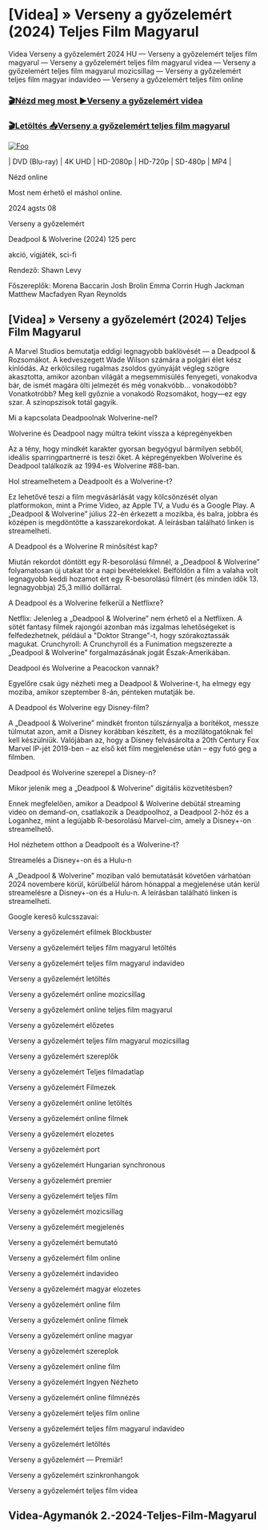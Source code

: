 <h1 tabindex="-1" class="heading-element" dir="auto">[Videa] » Verseny a győzelemért (2024) Teljes Film Magyarul </h1>

Videa Verseny a győzelemért 2024 HU — Verseny a győzelemért teljes film magyarul — Verseny a győzelemért teljes film magyarul videa — Verseny a győzelemért teljes film magyarul mozicsillag — Verseny a győzelemért teljes film magyar indavideo — Verseny a győzelemért teljes film online

<h3><a href="https://dmov.fun/movie/972433/race-for-glory-audi-vs-lancia-gityub" rel="nofollow">🎬Nézd meg most ►Verseny a győzelemért videa</a></h3>

<h3><a href="https://dmov.fun/movie/972433/race-for-glory-audi-vs-lancia-gityub" rel="nofollow">🎬Letöltés 📥Verseny a győzelemért teljes film magyarul</a></h3>

<a href="https://dmov.fun/movie/972433/race-for-glory-audi-vs-lancia-gityub" rel="nofollow"><img src="https://camo.githubusercontent.com/917e6ed5c302499242165dcc02bdbce85c075fd21b35918eb9c0b771855261b8/68747470733a2f2f7374617469632e7769787374617469632e636f6d2f6d656469612f6232343966395f61646163386637306662336634356238383639313639366337376465313866337e6d76322e676966" alt="Foo" style="max-width: 100%;"></a>


| DVD (Blu-ray) | 4K UHD | HD-2080p | HD-720p | SD-480p | MP4 |

Nézd online

Most nem érhető el máshol online.

2024 agsts 08

Verseny a győzelemért

Deadpool & Wolverine (2024) 125 perc

akció, vígjáték, sci-fi

Rendező: Shawn Levy

Főszereplők: Morena Baccarin Josh Brolin Emma Corrin Hugh Jackman Matthew Macfadyen Ryan Reynolds

## [Videa] » Verseny a győzelemért (2024) Teljes Film Magyarul

A Marvel Studios bemutatja eddigi legnagyobb baklövését — a Deadpool & Rozsomákot. A kedveszegett Wade Wilson számára a polgári élet kész kínlódás. Az erkölcsileg rugalmas zsoldos gyúnyáját végleg szögre akasztotta, amikor azonban világát a megsemmisülés fenyegeti, vonakodva bár, de ismét magára ölti jelmezét és még vonakvóbb... vonakodóbb? Vonatkotróbb? Meg kell győznie a vonakodó Rozsomákot, hogy—ez egy szar. A szinopszisok totál gagyik.

Mi a kapcsolata Deadpoolnak Wolverine-nel?

Wolverine és Deadpool nagy múltra tekint vissza a képregényekben

Az a tény, hogy mindkét karakter gyorsan begyógyul bármilyen sebből, ideális sparringpartnerré is teszi őket. A képregényekben Wolverine és Deadpool találkozik az 1994-es Wolverine #88-ban.

Hol streamelhetem a Deadpoolt és a Wolverine-t?

Ez lehetővé teszi a film megvásárlását vagy kölcsönzését olyan platformokon, mint a Prime Video, az Apple TV, a Vudu és a Google Play. A „Deadpool & Wolverine” július 22-én érkezett a mozikba, és balra, jobbra és középen is megdöntötte a kasszarekordokat. A leírásban található linken is streamelheti.

A Deadpool és a Wolverine R minősítést kap?

Miután rekordot döntött egy R-besorolású filmnél, a „Deadpool & Wolverine” folyamatosan új utakat tör a napi bevételekkel. Belföldön a film a valaha volt legnagyobb keddi hozamot ért egy R-besorolású filmért (és minden idők 13. legnagyobbja) 25,3 millió dollárral.

A Deadpool és a Wolverine felkerül a Netflixre?

Netflix: Jelenleg a „Deadpool & Wolverine” nem érhető el a Netflixen. A sötét fantasy filmek rajongói azonban más izgalmas lehetőségeket is felfedezhetnek, például a "Doktor Strange"-t, hogy szórakoztassák magukat. Crunchyroll: A Crunchyroll és a Funimation megszerezte a „Deadpool & Wolverine” forgalmazásának jogát Észak-Amerikában.

Deadpool és Wolverine a Peacockon vannak?

Egyelőre csak úgy nézheti meg a Deadpool & Wolverine-t, ha elmegy egy moziba, amikor szeptember 8-án, pénteken mutatják be.

A Deadpool és Wolverine egy Disney-film?

A „Deadpool & Wolverine” mindkét fronton túlszárnyalja a borítékot, messze túlmutat azon, amit a Disney korábban készített, és a mozilátogatóknak fel kell készülniük. Valójában az, hogy a Disney felvásárolta a 20th Century Fox Marvel IP-jét 2019-ben – az első két film megjelenése után – egy futó geg a filmben.

Deadpool és Wolverine szerepel a Disney-n?

Mikor jelenik meg a „Deadpool & Wolverine” digitális közvetítésben?

Ennek megfelelően, amikor a Deadpool & Wolverine debütál streaming video on demand-on, csatlakozik a Deadpoolhoz, a Deadpool 2-höz és a Loganhez, mint a legújabb R-besorolású Marvel-cím, amely a Disney+-on streamelhető.

Hol nézhetem otthon a Deadpoolt és a Wolverine-t?

Streamelés a Disney+-on és a Hulu-n

A „Deadpool & Wolverine” moziban való bemutatását követően várhatóan 2024 novembere körül, körülbelül három hónappal a megjelenése után kerül streamelésre a Disney+-on és a Hulu-n. A leírásban található linken is streamelheti.

Google kereső kulcsszavai:

Verseny a győzelemért efilmek Blockbuster

Verseny a győzelemért teljes film magyarul letöltés

Verseny a győzelemért teljes film magyarul indavideo

Verseny a győzelemért letöltés

Verseny a győzelemért online mozicsillag

Verseny a győzelemért online teljes film magyarul

Verseny a győzelemért előzetes

Verseny a győzelemért teljes film magyarul mozicsillag

Verseny a győzelemért szereplők

Verseny a győzelemért Teljes filmadatlap

Verseny a győzelemért Filmezek

Verseny a győzelemért online letöltés

Verseny a győzelemért online filmek

Verseny a győzelemért elozetes

Verseny a győzelemért port

Verseny a győzelemért Hungarian synchronous

Verseny a győzelemért premier

Verseny a győzelemért teljes film

Verseny a győzelemért mozicsillag

Verseny a győzelemért megjelenés

Verseny a győzelemért bemutató

Verseny a győzelemért film online

Verseny a győzelemért indavideo

Verseny a győzelemért magyar elozetes

Verseny a győzelemért online film

Verseny a győzelemért online filmek

Verseny a győzelemért online magyar

Verseny a győzelemért szereplok

Verseny a győzelemért online film

Verseny a győzelemért Ingyen Nézheto

Verseny a győzelemért online filmnézés

Verseny a győzelemért teljes film online

Verseny a győzelemért teljes film magyarul indavideo

Verseny a győzelemért letöltés

Verseny a győzelemért — Premiär!

Verseny a győzelemért szinkronhangok

Verseny a győzelemért teljes film videa

## Videa-Agymanók 2.-2024-Teljes-Film-Magyarul

